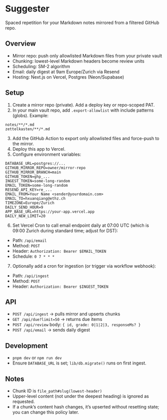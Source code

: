 # Suggester

Spaced repetition for your Markdown notes mirrored from a filtered GitHub repo.

## Overview

- Mirror repo: push only allowlisted Markdown files from your private vault
- Chunking: lowest-level Markdown headers become review units
- Scheduling: SM-2 algorithm
- Email: daily digest at 9am Europe/Zurich via Resend
- Hosting: Next.js on Vercel, Postgres (Neon/Supabase)

## Setup

1. Create a mirror repo (private). Add a deploy key or repo-scoped PAT.
2. In your main vault repo, add `.export-allowlist` with include patterns (globs). Example:

```
notes/**/*.md
zettelkasten/**/*.md
```

3. Add the GitHub Action to export only allowlisted files and force-push to the mirror.
4. Deploy this app to Vercel.
5. Configure environment variables:

```
DATABASE_URL=postgres://...
GITHUB_MIRROR_REPO=owner/mirror-repo
GITHUB_MIRROR_BRANCH=main
GITHUB_TOKEN=ghp_...
INGEST_TOKEN=some-long-random
EMAIL_TOKEN=some-long-random
RESEND_API_KEY=re_...
EMAIL_FROM=Your Name <sender@yourdomain.com>
EMAIL_TO=hxuanqiang@ethz.ch
TIMEZONE=Europe/Zurich
DAILY_SEND_HOUR=9
APP_BASE_URL=https://your-app.vercel.app
DAILY_NEW_LIMIT=20
```

6. Set Vercel Cron to call email endpoint daily at 07:00 UTC (which is 09:00 Zurich during standard time; adjust for DST):

- Path: `/api/email`
- Method: `POST`
- Header: `Authorization: Bearer $EMAIL_TOKEN`
- Schedule: `0 7 * * *`

7. Optionally add a cron for ingestion (or trigger via workflow webhook):

- Path: `/api/ingest`
- Method: `POST`
- Header: `Authorization: Bearer $INGEST_TOKEN`

## API

- `POST /api/ingest` → pulls mirror and upserts chunks
- `GET /api/due?limit=50` → returns due items
- `POST /api/review` body: `{ id, grade: 0|1|2|3, responseMs? }`
- `POST /api/email` → sends daily digest

## Development

- `pnpm dev` or `npm run dev`
- Ensure `DATABASE_URL` is set; `lib/db.migrate()` runs on first ingest.

## Notes

- Chunk ID is `file_path#slug(lowest-header)`
- Upper-level content (not under the deepest heading) is ignored as requested.
- If a chunk’s content hash changes, it’s upserted without resetting state; you can change this policy later.
